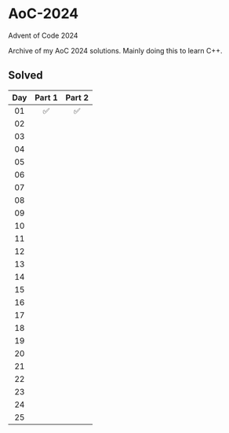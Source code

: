 # AoC-2024
Advent of Code 2024

Archive of my AoC 2024 solutions.
Mainly doing this to learn C++.

## Solved
| Day  	| Part 1            | Part 2            |
|:-:	|:-:	            |:-:                |
|01     | :white_check_mark:| :white_check_mark:|
|02    	|   	|   	|
|03 	|   	|   	|
|04 	|   	|   	|
|05 	|   	|   	|
|06 	|   	|   	|
|07 	|   	|   	|
|08 	|   	|   	|
|09 	|   	|   	|
|10 	|   	|   	|
|11 	|   	|   	|
|12 	|   	|   	|
|13 	|   	|   	|
|14 	|   	|   	|
|15 	|   	|   	|
|16 	|   	|   	|
|17 	|   	|   	|
|18 	|   	|   	|
|19 	|   	|   	|
|20 	|   	|   	|
|21 	|   	|   	|
|22 	|   	|   	|
|23 	|   	|   	|
|24 	|   	|   	|
|25 	|   	|   	|